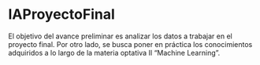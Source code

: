 # IAProyectoFinal
El objetivo del avance preliminar es analizar los datos a trabajar en el proyecto final. Por otro lado, se busca poner en práctica los conocimientos adquiridos a lo largo de la materia optativa II “Machine Learning”.
